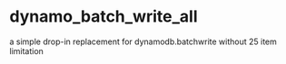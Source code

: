 # dynamo_batch_write_all
a simple drop-in replacement for dynamodb.batchwrite without 25 item limitation
